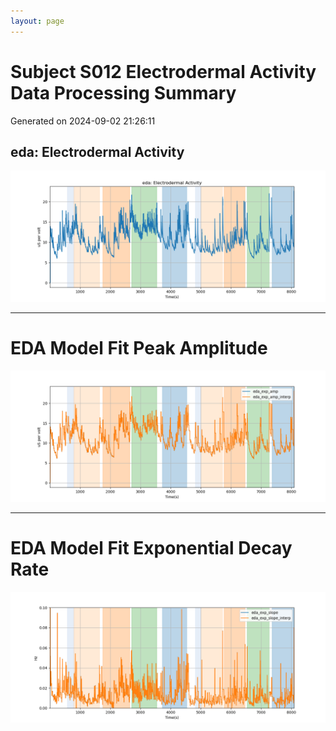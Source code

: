 ```yaml
---
layout: page
---
```



# Subject S012 Electrodermal Activity Data Processing Summary
Generated on 2024-09-02 21:26:11

## eda: Electrodermal Activity
![eda: Electrodermal Activity](images/eda_features_eda.png)

---
# EDA Model Fit Peak Amplitude

![EDA Model Fit Peak Amplitude - Overlay](images/eda_features_overlay.png)

---
# EDA Model Fit Exponential Decay Rate

![EDA Model Fit Exponential Decay Rate - Overlay](images/eda_features_overlay_1.png)
